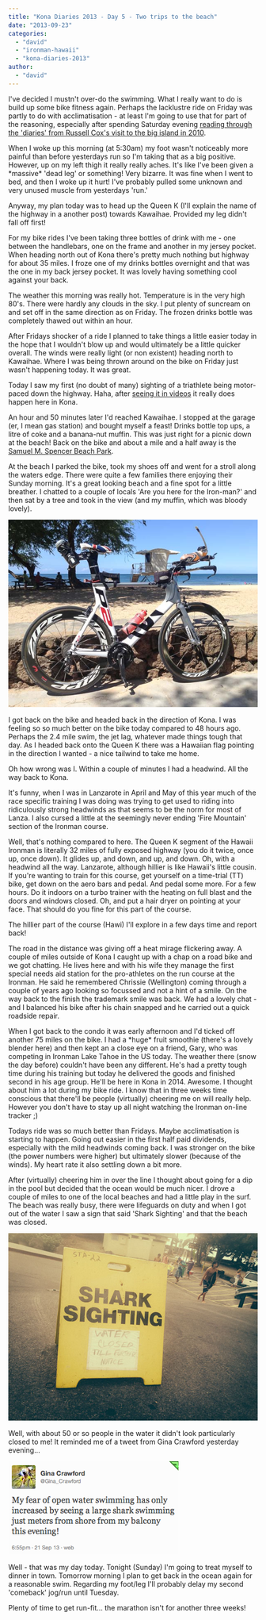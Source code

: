 ```yaml
---
title: "Kona Diaries 2013 - Day 5 - Two trips to the beach"
date: "2013-09-23"
categories: 
  - "david"
  - "ironman-hawaii"
  - "kona-diaries-2013"
author: 
  - "david"
---
```


I've decided I mustn't over-do the swimming. What I really want to do is build up some bike fitness again. Perhaps the lacklustre ride on Friday was partly to do with acclimatisation - at least I'm going to use that for part of the reasoning, especially after spending Saturday evening [reading through the 'diaries' from Russell Cox's visit to the big island in 2010](http://www.coachcox.co.uk/2010/09/29/kona-diaries-2010-day-2-hot-and-hard-on-the-queen-k/).

When I woke up this morning (at 5:30am) my foot wasn't noticeably more painful than before yesterdays run so I'm taking that as a big positive. However, up on my left thigh it really really aches. It's like I've been given a \*massive\* 'dead leg' or something! Very bizarre. It was fine when I went to bed, and then I woke up it hurt! I've probably pulled some unknown and very unused muscle from yesterdays 'run.'

Anyway, my plan today was to head up the Queen K (I'll explain the name of the highway in a another post) towards Kawaihae. Provided my leg didn't fall off first!

For my bike rides I've been taking three bottles of drink with me - one between the handlebars, one on the frame and another in my jersey pocket. When heading north out of Kona there's pretty much nothing but highway for about 35 miles. I froze one of my drinks bottles overnight and that was the one in my back jersey pocket. It was lovely having something cool against your back.

The weather this morning was really hot. Temperature is in the very high 80's. There were hardly any clouds in the sky. I put plenty of suncream on and set off in the same direction as on Friday. The frozen drinks bottle was completely thawed out within an hour.

After Fridays shocker of a ride I planned to take things a little easier today in the hope that I wouldn't blow up and would ultimately be a little quicker overall. The winds were really light (or non existent) heading north to Kawaihae. Where I was being thrown around on the bike on Friday just wasn't happening today. It was great.

Today I saw my first (no doubt of many) sighting of a triathlete being motor-paced down the highway. Haha, after [seeing it in videos](http://triathlon.competitor.com/2012/10/video/video-macca-motor-paces-on-the-queen-k_63901) it really does happen here in Kona.

An hour and 50 minutes later I'd reached Kawaihae. I stopped at the garage (er, I mean gas station) and bought myself a feast! Drinks bottle top ups, a litre of coke and a banana-nut muffin. This was just right for a picnic down at the beach! Back on the bike and about a mile and a half away is the [Samuel M. Spencer Beach Park](http://www.hawaiiweb.com/hawaii/spencer-beach-park-hawaii-the-big-island.html).

At the beach I parked the bike, took my shoes off and went for a stroll along the waters edge. There were quite a few families there enjoying their Sunday morning. It's a great looking beach and a fine spot for a little breather. I chatted to a couple of locals 'Are you here for the Iron-man?' and then sat by a tree and took in the view (and my muffin, which was bloody lovely).

![20130922-3514](/images/2013/20130922-3514.jpg)

I got back on the bike and headed back in the direction of Kona. I was feeling so so much better on the bike today compared to 48 hours ago. Perhaps the 2.4 mile swim, the jet lag, whatever made things tough that day. As I headed back onto the Queen K there was a Hawaiian flag pointing in the direction I wanted - a nice tailwind to take me home.

Oh how wrong was I. Within a couple of minutes I had a headwind. All the way back to Kona.

It's funny, when I was in Lanzarote in April and May of this year much of the race specific training I was doing was trying to get used to riding into ridiculously strong headwinds as that seems to be the norm for most of Lanza. I also cursed a little at the seemingly never ending 'Fire Mountain' section of the Ironman course.

Well, that's nothing compared to here. The Queen K segment of the Hawaii Ironman is literally 32 miles of fully exposed highway (you do it twice, once up, once down). It glides up, and down, and up, and down. Oh, with a headwind all the way. Lanzarote, although hillier is like Hawaii's little cousin. If you're wanting to train for this course, get yourself on a time-trial (TT) bike, get down on the aero bars and pedal. And pedal some more. For a few hours. Do it indoors on a turbo trainer with the heating on full blast and the doors and windows closed. Oh, and put a hair dryer on pointing at your face. That should do you fine for this part of the course.

The hillier part of the course (Hawi) I'll explore in a few days time and report back!

The road in the distance was giving off a heat mirage flickering away. A couple of miles outside of Kona I caught up with a chap on a road bike and we got chatting. He lives here and with his wife they manage the first special needs aid station for the pro-athletes on the run course at the Ironman. He said he remembered Chrissie (Wellington) coming through a couple of years ago looking so focussed and not a hint of a smile. On the way back to the finish the trademark smile was back. We had a lovely chat - and I balanced his bike after his chain snapped and he carried out a quick roadside repair.

When I got back to the condo it was early afternoon and I'd ticked off another 75 miles on the bike. I had a \*huge\* fruit smoothie (there's a lovely blender here) and then kept an a close eye on a friend, Gary, who was competing in Ironman Lake Tahoe in the US today. The weather there (snow the day before) couldn't have been any different. He's had a pretty tough time during his training but today he delivered the goods and finished second in his age group. He'll be here in Kona in 2014. Awesome. I thought about him a lot during my bike ride. I know that in three weeks time conscious that there'll be people (virtually) cheering me on will really help. However you don't have to stay up all night watching the Ironman on-line tracker ;)

Todays ride was so much better than Fridays. Maybe acclimatisation is starting to happen. Going out easier in the first half paid dividends, especially with the mild headwinds coming back. I was stronger on the bike (the power numbers were higher) but ultimately slower (because of the winds). My heart rate it also settling down a bit more.

After (virtually) cheering him in over the line I thought about going for a dip in the pool but decided that the ocean would be much nicer. I drove a couple of miles to one of the local beaches and had a little play in the surf. The beach was really busy, there were lifeguards on duty and when I got out of the water I saw a sign that said 'Shark Sighting' and that the beach was closed.

![20130922-3526](/images/2013/20130922-3526.jpg)

Well, with about 50 or so people in the water it didn't look particularly closed to me! It reminded me of a tweet from Gina Crawford yesterday evening...

![20130921-gina](/images/2013/20130921-gina.png)

Well - that was my day today. Tonight (Sunday) I'm going to treat myself to dinner in town. Tomorrow morning I plan to get back in the ocean again for a reasonable swim. Regarding my foot/leg I'll probably delay my second 'comeback' jog/run until Tuesday.

Plenty of time to get run-fit... the marathon isn't for another three weeks!
